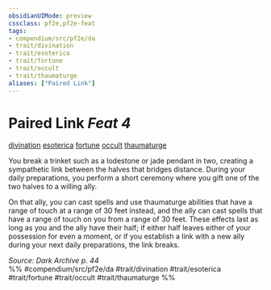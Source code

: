 ```yaml
---
obsidianUIMode: preview
cssclass: pf2e,pf2e-feat
tags:
- compendium/src/pf2e/da
- trait/divination
- trait/esoterica
- trait/fortune
- trait/occult
- trait/thaumaturge
aliases: ["Paired Link"]
---
```

# Paired Link  *Feat 4*  
[divination](../../rules/traits/divination.md)  [esoterica](../../rules/traits/esoterica-da.md)  [fortune](../../rules/traits/fortune.md)  [occult](../../rules/traits/occult.md)  [thaumaturge](../../rules/traits/thaumaturge-da.md)  


You break a trinket such as a lodestone or jade pendant in two, creating a sympathetic link between the halves that bridges distance. During your daily preparations, you perform a short ceremony where you gift one of the two halves to a willing ally.

On that ally, you can cast spells and use thaumaturge abilities that have a range of touch at a range of 30 feet instead, and the ally can cast spells that have a range of touch on you from a range of 30 feet. These effects last as long as you and the ally have their half; if either half leaves either of your possession for even a moment, or if you establish a link with a new ally during your next daily preparations, the link breaks.

*Source: Dark Archive p. 44*  
%% #compendium/src/pf2e/da #trait/divination #trait/esoterica #trait/fortune #trait/occult #trait/thaumaturge %%